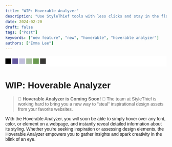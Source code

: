 ```yaml
---
title: "WIP: Hoverable Analyzer"
description: "Use StyleThief tools with less clicks and stay in the flow of creativity like never before!"
date: 2024-02-20
draft: false
tags: ["Post"]
keywords: ["new feature", "new", "hoverable", "hoverable analyzer"]
authors: ["Emma Lee"]
---
```


<style>
body {
    font-family: "Trebuchet MS", Helvetica, sans-serif;
}
</style>

![Image](../heading-images/new-feature-heading.svg)

# WIP: Hoverable Analyzer

> <b>🚀 Hoverable Analyzer is Coming Soon! 🚀</b>
The team at StyleThief is working hard to bring you a new way to "steal" inspirational design assets from your favorite websites.

With the Hoverable Analyzer, you will soon be able to  simply hover over any font, color, or element on a webpage, and instantly reveal detailed information about its styling. Whether you're seeking inspiration or assessing design elements, the Hoverable Analyzer empowers you to gather insights and spark creativity in the blink of an eye.
